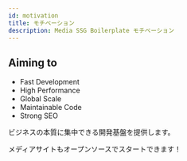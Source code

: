 ```yaml
---
id: motivation
title: モチベーション
description: Media SSG Boilerplate モチベーション
---
```


## Aiming to

- Fast Development
- High Performance
- Global Scale
- Maintainable Code
- Strong SEO

ビジネスの本質に集中できる開発基盤を提供します。

メディアサイトもオープンソースでスタートできます！
